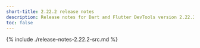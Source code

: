 ```yaml
---
short-title: 2.22.2 release notes
description: Release notes for Dart and Flutter DevTools version 2.22.2.
toc: false
---
```


{% include ./release-notes-2.22.2-src.md %}
